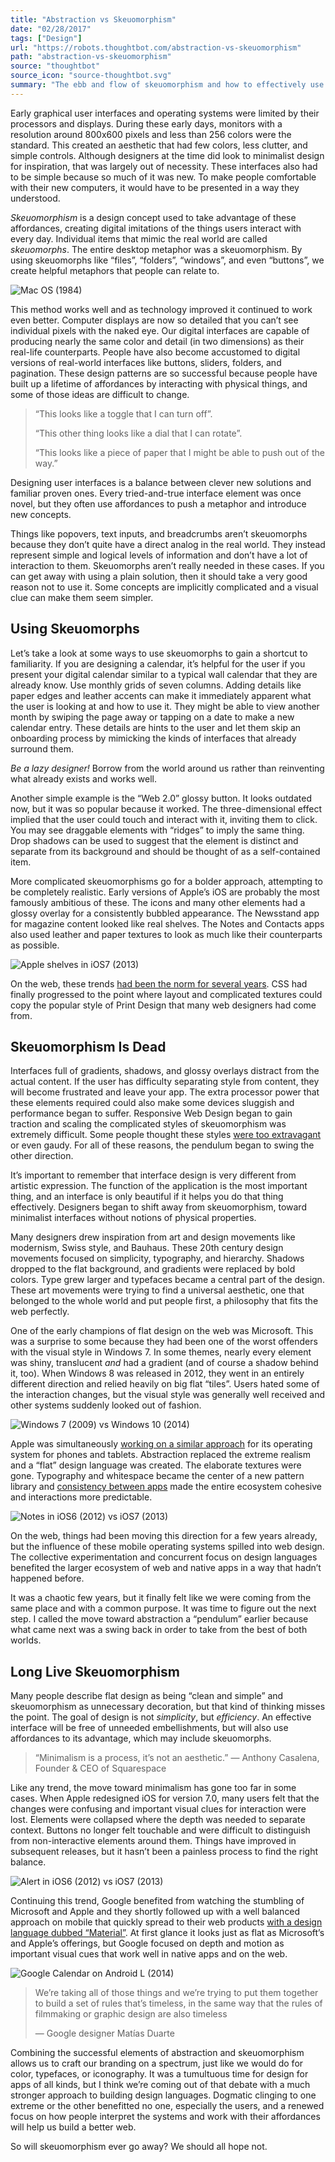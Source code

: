 ```yaml
---
title: "Abstraction vs Skeuomorphism"
date: "02/28/2017"
tags: ["Design"]
url: "https://robots.thoughtbot.com/abstraction-vs-skeuomorphism"
path: "abstraction-vs-skeuomorphism"
source: "thoughtbot"
source_icon: "source-thoughtbot.svg"
summary: "The ebb and flow of skeuomorphism and how to effectively use it in your design."
---
```

Early graphical user interfaces
and operating systems were limited
by their processors and displays.
During these early days,
monitors with a resolution
around 800x600 pixels and less than 256 colors
were the standard.
This created an aesthetic
that had few colors, less clutter, and simple controls.
Although designers at the time
did look to minimalist design for inspiration,
that was largely out of necessity.
These interfaces also had to be simple
because so much of it was new.
To make people comfortable with their new computers,
it would have to be presented
in a way they understood.

*Skeuomorphism* is a design concept
used to take advantage of
these affordances,
creating digital imitations
of the things users interact with every day.
Individual items that mimic the real world are called *skeuomorphs*.
The entire desktop metaphor was a skeuomorphism.
By using skeuomorphs like “files”, “folders”, “windows”, and even “buttons”,
we create helpful metaphors that people can relate to.

![Mac OS (1984)](https://images.thoughtbot.com/cp-design-for-the-web/Wr7f63ffSjKCWRNUEXag_elements-skeuomorphism-old.gif)

This method works well
and as technology improved
it continued to work even better.
Computer displays are now so detailed
that you can’t see individual pixels
with the naked eye.
Our digital interfaces are capable
of producing nearly the same color and detail
(in two dimensions)
as their real-life counterparts.
People have also become accustomed
to digital versions of real-world interfaces
like buttons, sliders, folders, and pagination.
These design patterns
are so successful
because people have built up
a lifetime of affordances
by interacting with physical things,
and some of those ideas
are difficult to change.

> “This looks like a toggle
> that I can turn off”.
>
> “This other thing looks like a dial
> that I can rotate”.
>
> “This looks like a piece of paper
> that I might be able to push
> out of the way.”

Designing user interfaces is a balance
between clever new solutions
and familiar proven ones.
Every tried-and-true interface element
was once novel,
but they often use affordances
to push a metaphor
and introduce new concepts.

Things like popovers, text inputs, and breadcrumbs aren’t skeuomorphs
because they don’t quite have a direct analog
in the real world.
They instead represent simple and logical levels
of information and don’t have a lot of interaction to them.
Skeuomorphs aren’t really needed in these cases.
If you can get away with using a plain solution,
then it should take a very good reason not to use it.
Some concepts are implicitly complicated
and a visual clue can make them seem simpler.

## Using Skeuomorphs

Let’s take a look at some ways
to use skeuomorphs
to gain a shortcut to familiarity.
If you are designing a calendar,
it’s helpful for the user
if you present your digital calendar similar
to a typical wall calendar
that they are already know.
Use monthly grids of seven columns.
Adding details like paper edges
and leather accents
can make it immediately apparent
what the user is looking at
and how to use it.
They might be able
to view another month
by swiping the page away
or tapping on a date
to make a new calendar entry.
These details are hints to the user
and let them skip an onboarding process
by mimicking the kinds of interfaces
that already surround them.

*Be a lazy designer!*
Borrow from the world around us
rather than reinventing what already exists
and works well.

Another simple example is the “Web 2.0” glossy button.
It looks outdated now,
but it was so popular because it worked.
The three-dimensional effect implied
that the user could touch and interact with it,
inviting them to click.
You may see draggable elements with “ridges”
to imply the same thing.
Drop shadows can be used to suggest
that the element is distinct and separate
from its background
and should be thought of as a self-contained item.

More complicated skeuomorphisms go for a bolder approach,
attempting to be completely realistic.
Early versions of Apple’s iOS are probably
the most famously ambitious of these.
The icons and many other elements had a glossy overlay
for a consistently bubbled appearance.
The Newsstand app for magazine content looked like real shelves.
The Notes and Contacts apps also used leather and paper textures
to look as much like their counterparts as possible.

![Apple shelves in iOS7 (2013)](https://images.thoughtbot.com/cp-design-for-the-web/A8tVupnCStOBgvZeSpxD_elements-skeuomorphism-new.png)

On the web, these trends
[had been the norm for several years](http://www.webdesignbooth.com/skeuomorphic-web-design).
CSS had finally progressed to the point
where layout and complicated textures
could copy the popular style of Print Design
that many web designers had come from.

## Skeuomorphism Is Dead

Interfaces full of gradients, shadows, and glossy overlays
distract from the actual content.
If the user has difficulty
separating style from content,
they will become frustrated
and leave your app.
The extra processor power that these elements required
could also make some devices sluggish
and performance began to suffer.
Responsive Web Design began to gain traction
and scaling the complicated styles of skeuomorphism
was extremely difficult.
Some people thought these styles
[were too extravagant](http://www.fastcodesign.com/1670760/will-apples-tacky-software-design-philosophy-cause-a-revolt)
or even gaudy.
For all of these reasons,
the pendulum began to swing
the other direction.

It’s important to remember
that interface design is very different
from artistic expression.
The function of the application
is the most important thing,
and an interface is only beautiful
if it helps you do that thing effectively.
Designers began to shift away
from skeuomorphism,
toward minimalist interfaces
without notions of physical properties.

Many designers drew inspiration
from art and design movements
like modernism, Swiss style, and Bauhaus.
These 20th century design movements
focused on simplicity, typography, and hierarchy.
Shadows dropped to the flat background,
and gradients were replaced by bold colors.
Type grew larger
and typefaces became a central part
of the design.
These art movements were trying
to find a universal aesthetic,
one that belonged to the whole world
and put people first,
a philosophy that fits the web perfectly.

One of the early champions
of flat design on the web was Microsoft.
This was a surprise to some
because they had been one of the worst offenders
with the visual style in Windows 7.
In some themes,
nearly every element was shiny, translucent *and* had a gradient
(and of course a shadow behind it, too).
When Windows 8 was released in 2012,
they went in an entirely different direction
and relied heavily on big flat “tiles”.
Users hated some of the interaction changes,
but the visual style was generally well received
and other systems suddenly looked out of fashion.

![Windows 7 (2009) vs Windows 10 (2014)](https://images.thoughtbot.com/cp-design-for-the-web/YH7T8fQQQKyoQmCj16AQ_elements-skeuomorphism-windows.png)

Apple was simultaneously [working on a similar approach](https://www.bignerdranch.com/blog/apple-design-goes-flat-with-ios-7)
for its operating system for phones and tablets.
Abstraction replaced the extreme realism
and a “flat” design language was created.
The elaborate textures were gone.
Typography and whitespace became the center
of a new pattern library
and [consistency between apps](https://developer.apple.com/library/ios/documentation/UserExperience/Conceptual/MobileHIG/)
made the entire ecosystem cohesive
and interactions more predictable.

![Notes in iOS6 (2012) vs iOS7 (2013)](https://images.thoughtbot.com/cp-design-for-the-web/jcXEfXBBSqaYXRejkSeE_elements-skeuomorphism-notes.png)

On the web, things had been moving this direction
for a few years already,
but the influence of these mobile operating systems
spilled into web design.
The collective experimentation
and concurrent focus on design languages
benefited the larger ecosystem
of web and native apps
in a way that hadn’t happened before.

It was a chaotic few years,
but it finally felt like we were coming
from the same place
and with a common purpose.
It was time to figure out the next step.
I called the move toward abstraction a “pendulum” earlier
because what came next was a swing back
in order to take from the best of both worlds.

## Long Live Skeuomorphism

Many people describe flat design
as being “clean and simple”
and skeuomorphism as unnecessary decoration,
but that kind of thinking misses the point.
The goal of design is not *simplicity*,
but *efficiency*.
An effective interface will be free
of unneeded embellishments,
but will also use affordances to its advantage,
which may include skeuomorphs.

> “Minimalism is a process, it’s not an aesthetic.”
> — Anthony Casalena, Founder & CEO of Squarespace

Like any trend,
the move toward minimalism
has gone too far in some cases.
When Apple redesigned iOS for version 7.0,
many users felt that the changes were confusing
and important visual clues for interaction were lost.
Elements were collapsed where the depth was needed to separate context.
Buttons no longer felt touchable
and were difficult to distinguish
from non-interactive elements around them.
Things have improved in subsequent releases,
but it hasn’t been a painless process to find the right balance.

![Alert in iOS6 (2012) vs iOS7 (2013)](https://images.thoughtbot.com/cp-design-for-the-web/BobSWnzjSQanIb4K35WQ_elements-skeuomorphism-iOS.png)

Continuing this trend,
Google benefited from watching the stumbling
of Microsoft and Apple
and they shortly followed up
with a well balanced approach on mobile
that quickly spread to their web products
[with a design language dubbed “Material”](https://design.google.com/resources).
At first glance it looks just as flat
as Microsoft’s and Apple’s offerings,
but Google focused on depth and motion
as important visual cues
that work well in native apps and on the web.

![Google Calendar on Android L (2014)](https://images.thoughtbot.com/cp-design-for-the-web/a3ZZtuVVQYuCYnlJ8Xll_elements-skeuomorphism-material-calendar.png)

> We’re taking all of those things and we’re trying to put them together to build a set of rules that’s timeless, in the same way that the rules of filmmaking or graphic design are also timeless
>
> — Google designer Matías Duarte

Combining the successful elements
of abstraction and skeuomorphism
allows us to craft our branding on a spectrum,
just like we would do for color, typefaces, or iconography.
It was a tumultuous time for design for apps of all kinds,
but I think we’re coming out of that debate
with a much stronger approach to building design languages.
Dogmatic clinging to one extreme or the other
benefitted no one,
especially the users,
and a renewed focus on how people interpret
the systems and work with their affordances
will help us build a better web.

So will skeuomorphism ever go away?
We should all hope not.
